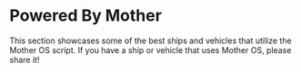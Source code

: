 <script setup>
import PoweredByMotherItem from '../../components/PoweredByMotherItem.vue'

const items = [
    {
        name: 'R.H.M.C. Iron Talon (Dreadnought-Class)',
        author: 'Tony',
        author_link: 'https://steamcommunity.com/profiles/76561198019509863/',
        link:  'https://steamcommunity.com/sharedfiles/filedetails/?id=3453629232',
        image_link: 'https://images.steamusercontent.com/ugc/5173159098383551/E6E9101E89BB9E801F5216E0C7C56E640EBBDCCE/',
        description: 'The Iron Talon serves as RHMC’s flagship, leading strike groups into hostile sectors and acting as a command center during high-profile operations. Its mere presence in a system is often enough to force opposing fleets into surrender. RHMC uses the Iron Talon not just as a weapon, but as a symbol of their unwavering power and dedication to maintaining balance in the void.',
    },
    {
        name: 'MoonBat Light Shuttle',
        author: 'Iron Fiore',
        author_link: '#',
        link:  'https://steamcommunity.com/sharedfiles/filedetails/?id=3445385227',
        image_link: 'https://images.steamusercontent.com/ugc/23187381868450836/83F32555DE89BB930E2802DCC40AA64921B04F2C/',
        description: 'The MoonBat has many automated systems controlled by the Mother OS script.',
    },
    {
        name: 'Lizzo - Terrestrial Mining Aircraft',
        author: 'Agentluke',
        author_link: '#',
        link:  'https://steamcommunity.com/sharedfiles/filedetails/?id=3463861021',
        image_link: 'https://images.steamusercontent.com/ugc/59217531467803836/1E5268EAF0CD8D59DF221516BB7549639FADEFC6/',
        description: 'The Lizzo is a terrestrial mining aircraft designed for use on planets. It is equipped with an array of drills and modest cargo hold for routine mining runs. It uses Mother OS for flight planning and automation.',
    }

]
</script>

# Powered By Mother

This section showcases some of the best ships and vehicles that utilize the Mother OS script. If you have a ship or vehicle that uses Mother OS, please share it!

<div style="display: flex; flex-wrap: wrap; gap: 1rem; flex-direction: column;">
    <PoweredByMotherItem v-for="(item, index) in items" :key="index" :item="item"/>
</div>

<!-- ## MoonBat Light Shuttle -->

